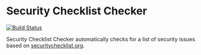 # Security Checklist Checker
[![Build Status](https://travis-ci.org/hugoabonizio/securitychecker.svg?branch=master)](https://travis-ci.org/hugoabonizio/securitychecker)


Security Checklist Checker automatically checks for a list of security issues based on [securitychecklist.org](https://securitychecklist.org).